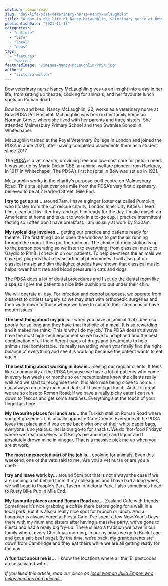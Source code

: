 ```yaml
---
section: roman-road
slug: "day-life-pdsa-veterinary-nurse-nancy-mclaughlin"
title: "A day in the life of Nancy McLaughlin, veterinary nurse at Bow PDSA Pet Hospital"
publicationDate: "2021-11-18"
categories: 
  - "culture"
  - "life"
  - "local"
  - "news"
tags: 
  - "features"
  - "voices"
featuredImage: "/images/Nancy-McLaughlin-PDSA.jpg"
authors: 
  - "victoria-miller"
---
```


Bow veterinary nurse Nancy McLaughlin gives us an insight into a day in her life; from setting up theatre, cooking for animals, and her favourite lunch spots on Roman Road.

Bow born and bred, Nancy McLaughlin, 22, works as a veterinary nurse at Bow PDSA Pet Hospital. McLaughlin was born in her family home on Norman Grove, where she lived with her parents and three sisters. She attended Malmesbury Primary School and then Swanlea School in Whitechapel.

McLaughlin trained at the Royal Veterinary College in London and joined the PDSA in June 2021, after having completed placements there as a student since 2017. 

The [PDSA](https://www.pdsa.org.uk/) is a vet charity, providing free and low-cost care for pets in need. It was set up by Maria Dickin CBE, an animal welfare pioneer from Hackney, in 1917 in Whitechapel. The PDSA’s first hospital in Bow was set up in 1921. 

McLaughlin works in the charity’s purpose-built centre on Malmesbury Road. This site is just over one mile from the PDSA’s very first dispensary, believed to be at 7 Harford Street, Mile End.

**I try to get up at**... around 7am. I have a ginger foster cat called Pumpkin, who I foster from the cat rescue charity, London Inner City Kitties. I feed him, clean out his litter tray, and get him ready for the day. I make myself an Americano at home and take it to work in a to-go cup. I practice intermittent fasting so I often don’t have breakfast. I am usually at work by 8.30am. 

**My typical day involves...** getting our practice and patients ready for theatre. The first thing I do is open the windows to get the air running through the room. I then put the radio on. The choice of radio station is up to the person operating so we listen to everything, from classical music to Gaydio to R’n’B. I check in on our patients. To help de-stress the animals we have pet plug-ins that release artificial pheromones. I will also put on classical music and dim the lights; studies have shown that classical music helps lower heart rate and blood pressure in cats and dogs. 

The PDSA does a lot of dental procedures and I set up the dental room like a spa so I give the patients a nice little cushion to put under their chin. 

We will operate all day. For infection and control purposes, we operate from cleanest to dirtiest surgery so we may start with orthopedic surgeries and then work down to those where we have to cut into their stomachs or have mouth issues. 

**The best thing about my job is**… when you have an animal that’s been so poorly for so long and they have that first bite of a meal. It is so rewarding and it makes me think: ‘This is why I do my job.’ The PDSA doesn’t always have the most high-tech equipment so we have to adapt and find the best combination of all the different types of drugs and treatments to help animals feel comfortable. It’s really rewarding when you finally find the right balance of everything and see it is working because the patient wants to eat again.

**The best thing about working in Bow is…** seeing our regular clients. It feels like a community at the PDSA because we have a lot of patients who come in every few weeks or months so our receptionists know the clients really well and we start to recognise them. It is also nice being close to home. I can always run to my mum and dad’s if I haven’t got lunch. And it is great we are so close to Roman Road; if we have a really picky eater I can run down to Tescos and get some sardines. Everything’s at the touch of your fingertips here. 

**My favourite places for lunch are…** the Turkish stall on Roman Road where you get gözlemes. It is usually opposite Cafe Creme. Everyone at the PDSA loves that place and if you come back with one of their white paper bags, everyone is so jealous. Inci is our go-to for snacks. We do ‘hot-food Fridays’ where we treat ourselves to G.Kelly’s pie and mash and liquor and I absolutely drown mine in vinegar. That is a massive pick me up when you are at work. 

**The most unexpected part of the job is**… cooking for animals. Even this weekend, one of the vets said to me, ‘Are you a vet nurse or are you a chef?’ 

**I try and leave work by…** around 5pm but that is not always the case if we are running a bit behind time. If my colleagues and I have had a long week, we will head to People’s Park Tavern in Victoria Park. I also sometimes head to Rusty Bike Pub in Mile End.

**My favourite places around Roman Road are**…. Zealand Cafe with friends. Sometimes it’s nice grabbing a coffee there before going for a walk in a local park. But it is also a really nice spot for brunch or lunch. And a hangover is always cured at Fiesta Cafe. I’ve spent a few New Year’s Days there with my mum and sisters after having a massive party, we’ve gone to Fiesta and had a really big fry-up. There is also a tradition we have in our family where, every Christmas morning, in our pyjamas we go to Brick Lane and get a salt-beef bagel. By the time, we’re back, my grandparents are down from Cambridge and they eat theirs while we are all getting ready for the day.  

**A fun fact about me is…**  I know the locations where all the ‘E’ postcodes are associated with.

_If you liked this article, read our piece on [local woman Julia Empey who helps humans and animals.](https://romanroadlondon.com/globe-osteopathy-clinic-julia-empey/)_


